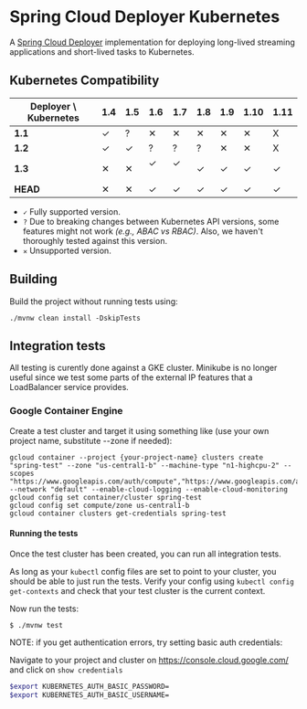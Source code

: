 # Spring Cloud Deployer Kubernetes
A [Spring Cloud Deployer](https://github.com/spring-cloud/spring-cloud-deployer) implementation for deploying long-lived streaming applications and short-lived tasks to Kubernetes.

## Kubernetes Compatibility

| Deployer \ Kubernetes | 1.4 | 1.5 | 1.6 | 1.7 | 1.8 | 1.9 | 1.10 | 1.11
|-----------------------|-----|-----|-----|-----|-----|-----|------|-----|
| **1.1**               | ✓   | ?   | ✕   | ✕   | ✕   | ✕   | ✕    | X   |
| **1.2**               | ✓   | ✓   | ?   | ?   | ?   | ✕   | ✕    | X   |
| **1.3**               | ✕   | ✕   | ✓   | ✓   | ✓   | ✓   | ✓    | ✓   |
| **HEAD**              | ✕   | ✕   | ✓   | ✓   | ✓   | ✓   | ✓    | ✓   |

- `✓` Fully supported version.
- `?` Due to breaking changes between Kubernetes API versions, some features might not work _(e.g., ABAC vs RBAC)_. Also, we haven't thoroughly tested against this version.
- `✕` Unsupported version.

## Building

Build the project without running tests using:

```
./mvnw clean install -DskipTests
```

## Integration tests

All testing is curently done against a GKE cluster. Minikube is no longer useful since we test some parts of the external IP features that a LoadBalancer service provides.

### Google Container Engine

Create a test cluster and target it using something like (use your own project name, substitute --zone if needed):

```
gcloud container --project {your-project-name} clusters create "spring-test" --zone "us-central1-b" --machine-type "n1-highcpu-2" --scopes "https://www.googleapis.com/auth/compute","https://www.googleapis.com/auth/devstorage.read_only","https://www.googleapis.com/auth/logging.write" --network "default" --enable-cloud-logging --enable-cloud-monitoring
gcloud config set container/cluster spring-test
gcloud config set compute/zone us-central1-b
gcloud container clusters get-credentials spring-test
```

#### Running the tests

Once the test cluster has been created, you can run all integration tests.

As long as your `kubectl` config files are set to point to your cluster, you should be able to just run the tests. Verify your config using `kubectl config get-contexts` and check that your test cluster is the current context.

Now run the tests:

```
$ ./mvnw test
```

NOTE: if you get authentication errors, try setting basic auth credentials:

Navigate to your project and cluster on https://console.cloud.google.com/  and click on `show credentials`

```bash
$export KUBERNETES_AUTH_BASIC_PASSWORD=
$export KUBERNETES_AUTH_BASIC_USERNAME=
```


